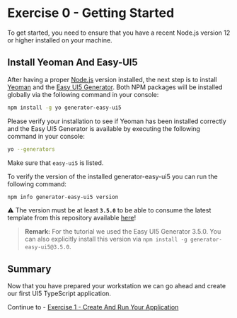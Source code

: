 # Exercise 0 - Getting Started

To get started, you need to ensure that you have a recent Node.js version 12 or higher installed on your machine.

## Install Yeoman And Easy-UI5

After having a proper [Node.js](https://nodejs.org/) version installed, the next step is to install [Yeoman](https://yeoman.io/) and the [Easy UI5 Generator](https://github.com/SAP/generator-easy-ui5). Both NPM packages will be installed globally via the following command in your console:

```sh
npm install -g yo generator-easy-ui5
```

Please verify your installation to see if Yeoman has been installed correctly and the Easy UI5 Generator is available by executing the following command in your console:

```sh
yo --generators
```

Make sure that `easy-ui5` is listed.

To verify the version of the installed generator-easy-ui5 you can run the following command:

```sh
npm info generator-easy-ui5 version
```

:warning:  The version must be at least **```3.5.0```** to be able to consume the latest template from this repository available [here](https://github.com/SAP-samples/ui5-typescript-tutorial/tree/main_2022/generator)!

> **Remark:**
> For the tutorial we used the Easy UI5 Generator 3.5.0. You can also explicitly install this version via `npm install -g generator-easy-ui5@3.5.0`.

## Summary

Now that you have prepared your workstation we can go ahead and create our first UI5 TypeScript application.

Continue to - [Exercise 1 - Create And Run Your Application](../ex1/README.md)
